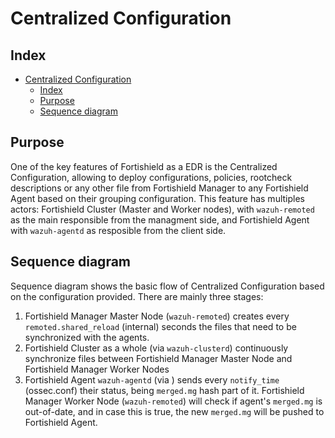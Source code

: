 <!---
Copyright (C) 2015, Fortishield Inc.
Created by Fortishield, Inc. <info@wazuh.com>.
This program is free software; you can redistribute it and/or modify it under the terms of GPLv2
-->

# Centralized Configuration
## Index
- [Centralized Configuration](#centralized-configuration)
  - [Index](#index)
  - [Purpose](#purpose)
  - [Sequence diagram](#sequence-diagram)

## Purpose

One of the key features of Fortishield as a EDR is the Centralized Configuration, allowing to deploy configurations, policies, rootcheck descriptions or any other file from Fortishield Manager to any Fortishield Agent based on their grouping configuration. This feature has multiples actors: Fortishield Cluster (Master and Worker nodes), with `wazuh-remoted` as the main responsible from the managment side, and Fortishield Agent with `wazuh-agentd` as resposible from the client side.


## Sequence diagram
Sequence diagram shows the basic flow of Centralized Configuration based on the configuration provided. There are mainly three stages:
1. Fortishield Manager Master Node (`wazuh-remoted`) creates every `remoted.shared_reload` (internal) seconds the files that need to be synchronized with the agents.
2. Fortishield Cluster as a whole (via `wazuh-clusterd`) continuously synchronize files between Fortishield Manager Master Node and Fortishield Manager Worker Nodes
3. Fortishield Agent `wazuh-agentd` (via ) sends every `notify_time` (ossec.conf) their status, being `merged.mg` hash part of it. Fortishield Manager Worker Node (`wazuh-remoted`) will check if agent's `merged.mg` is out-of-date, and in case this is true, the new `merged.mg` will be pushed to Fortishield Agent.